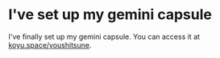 # I've set up my gemini capsule
I've finally set up my gemini capsule. You can access it at [koyu.space/youshitsune](gemini://koyu.space/youshitsune).
